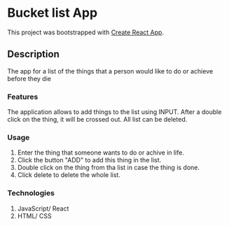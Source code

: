 # Bucket list App

This project was bootstrapped with [Create React App](https://github.com/facebook/create-react-app).

## Description

The app for a list of the things that a person would like to do or achieve before they die

### Features

The application allows to add things to the list using INPUT. After a double click on the thing, it will be crossed out. All list can be deleted. 

### Usage

1. Enter the thing that someone wants to do or achive in life.
2. Click the button "ADD" to add this thing in the list.
3. Double click on the thing from tha list in case the thing is done.
4. Click delete to delete the whole list. 

### Technologies

1. JavaScript/ React
2. HTML/ CSS